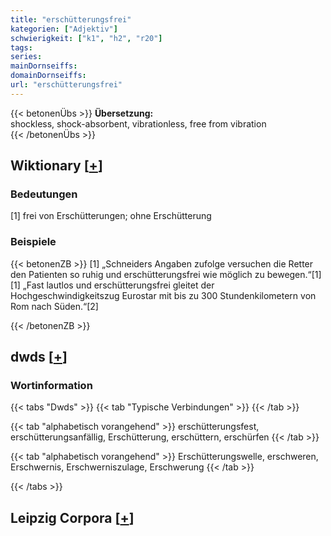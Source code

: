 ```yaml
---
title: "erschütterungsfrei"
kategorien: ["Adjektiv"]
schwierigkeit: ["k1", "h2", "r20"]
tags:
series:
mainDornseiffs:
domainDornseiffs:
url: "erschütterungsfrei"
---
```


{{< betonenÜbs >}}
**Übersetzung:**  
shockless, shock-absorbent, vibrationless, free from vibration  
{{< /betonenÜbs >}}

## Wiktionary [[+](https://de.wiktionary.org/wiki/erschütterungsfrei)]

### Bedeutungen
[1] frei von Erschütterungen; ohne Erschütterung  

### Beispiele
{{< betonenZB >}}
[1] „Schneiders Angaben zufolge versuchen die Retter den Patienten so ruhig und erschütterungsfrei wie möglich zu bewegen.“[1]  
[1] „Fast lautlos und erschütterungsfrei gleitet der Hochgeschwindigkeitszug Eurostar mit bis zu 300 Stundenkilometern von Rom nach Süden.“[2]  

{{< /betonenZB >}}


## dwds [[+](https://www.dwds.de/wb/erschütterungsfrei)]

### Wortinformation
{{< tabs "Dwds" >}}
{{< tab "Typische Verbindungen" >}}
{{< /tab >}}

{{< tab "alphabetisch vorangehend" >}}
erschütterungsfest, erschütterungsanfällig, Erschütterung, erschüttern, erschürfen
{{< /tab >}}

{{< tab "alphabetisch vorangehend" >}}
Erschütterungswelle, erschweren, Erschwernis, Erschwerniszulage, Erschwerung
{{< /tab >}}

{{< /tabs >}}

## Leipzig Corpora [[+](https://corpora.uni-leipzig.de/en/res?word=erschütterungsfrei&corpusId=deu_newscrawl-public_2018)]

